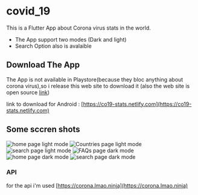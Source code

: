 # covid_19

This is a Flutter App about Corona virus stats in the world.
- The App support two modes (Dark and light)
- Search Option also is avalaible

## Download The App

The App is not available in Playstore(because they bloc anything about corona virus),so i release this web site to download it (also the web site is open source [link](https://github.com/Djameleddine21/COVID-19-site))

link to download for Android : [https://co19-stats.netlify.com](https://co19-stats.netlify.com)

## Some sccren shots

![home page light mode](https://github.com/Djameleddine21/COVID-19-site/blob/master/img/01.jpg)
![Countries page light mode](https://github.com/Djameleddine21/COVID-19-site/blob/master/img/03.jpg)
![search page light mode](https://github.com/Djameleddine21/COVID-19-site/blob/master/img/07.jpg)
![FAQs page dark mode](https://github.com/Djameleddine21/COVID-19-site/blob/master/img/08.jpg)
![home page dark mode](https://github.com/Djameleddine21/COVID-19-site/blob/master/img/02.jpg)
![search page dark mode](https://github.com/Djameleddine21/COVID-19-site/blob/master/img/01.jpg)

### API
for the api i'm used [https://corona.lmao.ninja](https://corona.lmao.ninja)